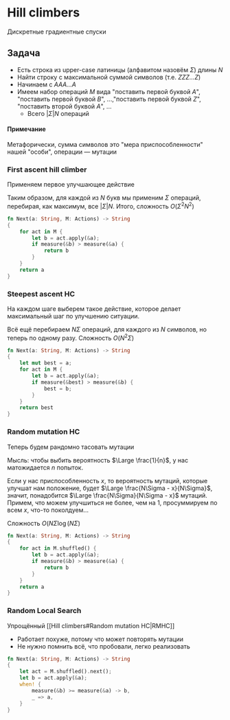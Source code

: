 # Hill climbers
Дискретные градиентные спуски

## Задача
* Есть строка из upper-case латиницы (алфавитом назовём $\Sigma$) длины $N$
* Найти строку с максимальной суммой символов (т.е. _ZZZ...Z_)
* Начинаем с _AAA...A_
* Имеем набор операций _M_ вида "поставить первой буквой _А_", "поставить первой буквой _B_", ...,"поставить первой буквой _Z_", "поставить второй буквой _A_", ...
	* Всего $|\Sigma|N$ операций

#### Примечание
Метафорически, сумма символов это "мера приспособленности" нашей "особи", операции — мутации

### First ascent hill climber

Применяем первое улучшающее действие

Таким образом, для каждой из $N$ букв мы применим $\Sigma$ операций, перебирая, как максимум, все $|\Sigma|N$. Итого, сложность $O(\Sigma^2N^2)$

```rust
fn Next(a: String, M: Actions) -> String
{
	for act in M {
		let b = act.apply(&a);
		if measure(&b) > measure(&a) {
			return b
		}
	}
	return a
}
```

### Steepest ascent HC

На каждом шаге выберем такое действие, которое делает максимальный шаг по улучшению ситуации.

Всё ещё перебираем $N\Sigma$ операций, для каждого из $N$ символов, но теперь по одному разу. Сложность $O(N^2\Sigma)$

```rust
fn Next(a: String, M: Actions) -> String
{
	let mut best = a;
	for act in M {
		let b = act.apply(&a);
		if measure(&best) > measure(&b) {
			best = b;
		}
	}
	return best
}
```

### Random mutation HC

Теперь будем рандомно тасовать мутации 

Мысль: чтобы выбить вероятность $\Large \frac{1}{n}$, у нас матожидается $n$ попыток.

Если у нас приспособленность $x$, то вероятность мутаций, которые улучшат нам положение, будет $\Large \frac{N\Sigma - x}{N\Sigma}$, значит, понадобится $\Large \frac{N\Sigma}{N\Sigma - x}$ мутаций. Примем, что можем улучшиться не более, чем на 1, просуммируем по всем $x$, что-то поколдуем... 

Сложность $O(N\Sigma \log(N\Sigma)$

```rust
fn Next(a: String, M: Actions) -> String
{
	for act in M.shuffled() {
		let b = act.apply(&a);
		if measure(&b) > measure(&a) {
			return b
		}
	}
	return a
}
```

### Random Local Search
Упрощённый [[Hill climbers#Random mutation HC|RMHC]]

* Работает похуже, потому что может повторять мутации
* Не нужно помнить всё, что пробовали, легко реализовать

```rust
fn Next(a: String, M: Actions) -> String
{
	let act = M.shuffled().next();
	let b = act.apply(&a);
	when! {
		measure(&b) >= measure(&a) -> b,
		_ => a,
	}
}
```